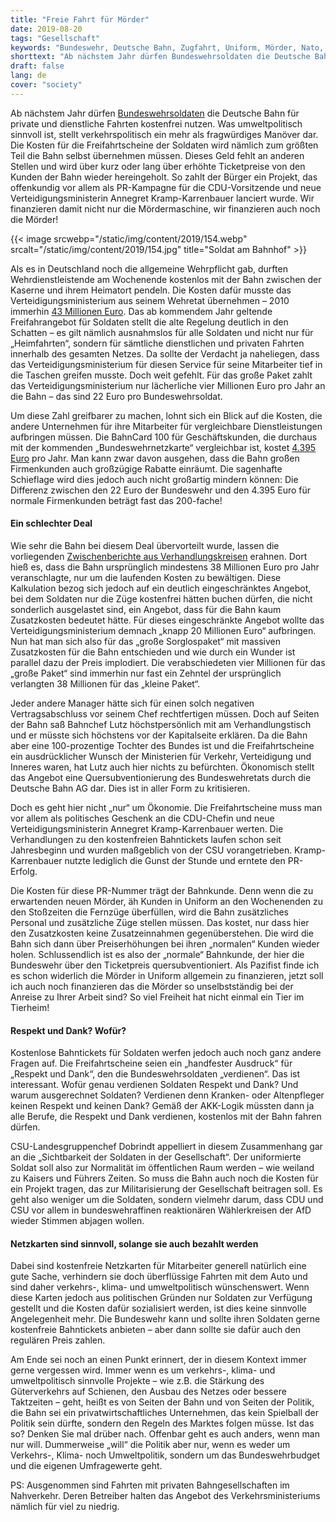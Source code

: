 ```yaml
---
title: "Freie Fahrt für Mörder"
date: 2019-08-20
tags: "Gesellschaft"
keywords: "Bundeswehr, Deutsche Bahn, Zugfahrt, Uniform, Mörder, Nato, Terror, Westlicher Terror, Verbrechen, Kriegsverbrecher"
shorttext: "Ab nächstem Jahr dürfen Bundeswehrsoldaten die Deutsche Bahn für private und dienstliche Fahrten kostenfrei nutzen."
draft: false
lang: de
cover: "society"
---
```


Ab nächstem Jahr dürfen [Bundeswehrsoldaten](https://www.zeit.de/politik/deutschland/2019-08/bundeswehr-deutsche-bahn-soldaten-uniform-gratisfahrten-einigung "Soldaten in Uniform fahren ab 1. Januar gratis Bahn") die Deutsche Bahn für private und dienstliche Fahrten kostenfrei nutzen. Was umweltpolitisch sinnvoll ist, stellt verkehrspolitisch ein mehr als fragwürdiges Manöver dar. Die Kosten für die Freifahrtscheine der Soldaten wird nämlich zum größten Teil die Bahn selbst übernehmen müssen. Dieses Geld fehlt an anderen Stellen und wird über kurz oder lang über erhöhte Ticketpreise von den Kunden der Bahn wieder hereingeholt. So zahlt der Bürger ein Projekt, das offenkundig vor allem als PR-Kampagne für die CDU-Vorsitzende und neue Verteidigungsministerin Annegret Kramp-Karrenbauer lanciert wurde. Wir finanzieren damit nicht nur die Mördermaschine, wir finanzieren auch noch die Mörder!

{{< image srcwebp="/static/img/content/2019/154.webp" srcalt="/static/img/content/2019/154.jpg" title="Soldat am Bahnhof" >}}

Als es in Deutschland noch die allgemeine Wehrpflicht gab, durften Wehrdienstleistende am Wochenende kostenlos mit der Bahn zwischen der Kaserne und ihrem Heimatort pendeln. Die Kosten dafür musste das Verteidigungsministerium aus seinem Wehretat übernehmen – 2010 immerhin [43 Millionen Euro](https://www.bundeshaushalt.de/fileadmin/de.bundeshaushalt/content_de/dokumente/2012/soll/epl14.pdf "Haushaltsplan 2012"). Das ab kommendem Jahr geltende Freifahrangebot für Soldaten stellt die alte Regelung deutlich in den Schatten – es gilt nämlich ausnahmslos für alle Soldaten und nicht nur für „Heimfahrten“, sondern für sämtliche dienstlichen und privaten Fahrten innerhalb des gesamten Netzes. Da sollte der Verdacht ja naheliegen, dass das Verteidigungsministerium für diesen Service für seine Mitarbeiter tief in die Taschen greifen musste. Doch weit gefehlt. Für das große Paket zahlt das Verteidigungsministerium nur lächerliche vier Millionen Euro pro Jahr an die Bahn – das sind 22 Euro pro Bundeswehrsoldat.

Um diese Zahl greifbarer zu machen, lohnt sich ein Blick auf die Kosten, die andere Unternehmen für ihre Mitarbeiter für vergleichbare Dienstleistungen aufbringen müssen. Die BahnCard 100 für Geschäftskunden, die durchaus mit der kommenden „Bundeswehrnetzkarte“ vergleichbar ist, kostet [4.395 Euro](https://www.bahn.de/p/view/bahnbusiness/businesscards/bahncard100-geschaeftskunden.shtml "BahnCard 100 für Geschäftskunden") pro Jahr. Man kann zwar davon ausgehen, dass die Bahn großen Firmenkunden auch großzügige Rabatte einräumt. Die sagenhafte Schieflage wird dies jedoch auch nicht großartig mindern können: Die Differenz zwischen den 22 Euro der Bundeswehr und den 4.395 Euro für normale Firmenkunden beträgt fast das 200-fache!

#### Ein schlechter Deal

Wie sehr die Bahn bei diesem Deal übervorteilt wurde, lassen die vorliegenden [Zwischenberichte aus Verhandlungskreisen](http://www.bundeswehr-journal.de/2019/kostenlose-bahnfahrten-fuer-aktive-soldaten-ab-1-januar-2020/ "Kostenlose Bahnfahrten für aktive Soldaten ab 1. Januar 2020") erahnen. Dort hieß es, dass die Bahn ursprünglich mindestens 38 Millionen Euro pro Jahr veranschlagte, nur um die laufenden Kosten zu bewältigen. Diese Kalkulation bezog sich jedoch auf ein deutlich eingeschränktes Angebot, bei dem Soldaten nur die Züge kostenfrei hätten buchen dürfen, die nicht sonderlich ausgelastet sind, ein Angebot, dass für die Bahn kaum Zusatzkosten bedeutet hätte. Für dieses eingeschränkte Angebot wollte das Verteidigungsministerium demnach „knapp 20 Millionen Euro“ aufbringen. Nun hat man sich also für das „große Sorglospaket“ mit massiven Zusatzkosten für die Bahn entschieden und wie durch ein Wunder ist parallel dazu der Preis implodiert. Die verabschiedeten vier Millionen für das „große Paket“ sind immerhin nur fast ein Zehntel der ursprünglich verlangten 38 Millionen für das „kleine Paket“.

Jeder andere Manager hätte sich für einen solch negativen Vertragsabschluss vor seinem Chef rechtfertigen müssen. Doch auf Seiten der Bahn saß Bahnchef Lutz höchstpersönlich mit am Verhandlungstisch und er müsste sich höchstens vor der Kapitalseite erklären. Da die Bahn aber eine 100-prozentige Tochter des Bundes ist und die Freifahrtscheine ein ausdrücklicher Wunsch der Ministerien für Verkehr, Verteidigung und Inneres waren, hat Lutz auch hier nichts zu befürchten. Ökonomisch stellt das Angebot eine Quersubventionierung des Bundeswehretats durch die Deutsche Bahn AG dar. Dies ist in aller Form zu kritisieren.

Doch es geht hier nicht „nur“ um Ökonomie. Die Freifahrtscheine muss man vor allem als politisches Geschenk an die CDU-Chefin und neue Verteidigungsministerin Annegret Kramp-Karrenbauer werten. Die Verhandlungen zu den kostenfreien Bahntickets laufen schon seit Jahresbeginn und wurden maßgeblich von der CSU vorangetrieben. Kramp-Karrenbauer nutzte lediglich die Gunst der Stunde und erntete den PR-Erfolg.

Die Kosten für diese PR-Nummer trägt der Bahnkunde. Denn wenn die zu erwartenden neuen Mörder, äh Kunden in Uniform an den Wochenenden zu den Stoßzeiten die Fernzüge überfüllen, wird die Bahn zusätzliches Personal und zusätzliche Züge stellen müssen. Das kostet, nur dass hier den Zusatzkosten keine Zusatzeinnahmen gegenüberstehen. Die wird die Bahn sich dann über Preiserhöhungen bei ihren „normalen“ Kunden wieder holen. Schlussendlich ist es also der „normale“ Bahnkunde, der hier die Bundeswehr über den Ticketpreis quersubventioniert. Als Pazifist finde ich es schon widerlich die Mörder in Uniform allgemein zu finanzieren, jetzt soll ich auch noch finanzieren das die Mörder so unselbstständig bei der Anreise zu Ihrer Arbeit sind? So viel Freiheit hat nicht einmal ein Tier im Tierheim!

#### Respekt und Dank? Wofür?

Kostenlose Bahntickets für Soldaten werfen jedoch auch noch ganz andere Fragen auf. Die Freifahrtscheine seien ein „handfester Ausdruck“ für „Respekt und Dank“, den die Bundeswehrsoldaten „verdienen“. Das ist interessant. Wofür genau verdienen Soldaten Respekt und Dank? Und warum ausgerechnet Soldaten? Verdienen denn Kranken- oder Altenpfleger keinen Respekt und keinen Dank? Gemäß der AKK-Logik müssten dann ja alle Berufe, die Respekt und Dank verdienen, kostenlos mit der Bahn fahren dürfen. 

CSU-Landesgruppenchef Dobrindt appelliert in diesem Zusammenhang gar an die „Sichtbarkeit der Soldaten in der Gesellschaft“. Der uniformierte Soldat soll also zur Normalität im öffentlichen Raum werden – wie weiland zu Kaisers und Führers Zeiten. So muss die Bahn auch noch die Kosten für ein Projekt tragen, das zur Militarisierung der Gesellschaft beitragen soll. Es geht also weniger um die Soldaten, sondern vielmehr darum, dass CDU und CSU vor allem in bundeswehraffinen reaktionären Wählerkreisen der AfD wieder Stimmen abjagen wollen.

#### Netzkarten sind sinnvoll, solange sie auch bezahlt werden

Dabei sind kostenfreie Netzkarten für Mitarbeiter generell natürlich eine gute Sache, verhindern sie doch überflüssige Fahrten mit dem Auto und sind daher verkehrs-, klima- und umweltpolitisch wünschenswert. Wenn diese Karten jedoch aus politischen Gründen nur Soldaten zur Verfügung gestellt und die Kosten dafür sozialisiert werden, ist dies keine sinnvolle Angelegenheit mehr. Die Bundeswehr kann und sollte ihren Soldaten gerne kostenfreie Bahntickets anbieten – aber dann sollte sie dafür auch den regulären Preis zahlen.

Am Ende sei noch an einen Punkt erinnert, der in diesem Kontext immer gerne vergessen wird. Immer wenn es um verkehrs-, klima- und umweltpolitisch sinnvolle Projekte – wie z.B. die Stärkung des Güterverkehrs auf Schienen, den Ausbau des Netzes oder bessere Taktzeiten – geht, heißt es von Seiten der Bahn und von Seiten der Politik, die Bahn sei ein privatwirtschaftliches Unternehmen, das kein Spielball der Politik sein dürfte, sondern den Regeln des Marktes folgen müsse. Ist das so? Denken Sie mal drüber nach. Offenbar geht es auch anders, wenn man nur will. Dummerweise „will“ die Politik aber nur, wenn es weder um Verkehrs-, Klima- noch Umweltpolitik, sondern um das Bundeswehrbudget und die eigenen Umfragewerte geht.

PS: Ausgenommen sind Fahrten mit privaten Bahngesellschaften im Nahverkehr. Deren Betreiber halten das Angebot des Verkehrsministeriums nämlich für viel zu niedrig. 
